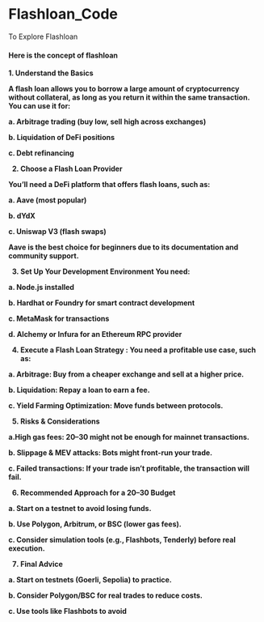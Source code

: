 # Flashloan_Code
To Explore Flashloan

<h4>Here is the concept of flashloan</h4>
<b><p>1. Understand the Basics

A flash loan allows you to borrow a large amount of cryptocurrency without collateral, as long as you return it within the same transaction. You can use it for:

a. Arbitrage trading (buy low, sell high across exchanges)

b. Liquidation of DeFi positions

c. Debt refinancing

2. Choose a Flash Loan Provider

You’ll need a DeFi platform that offers flash loans, such as:

a. Aave (most popular)

b. dYdX

c. Uniswap V3 (flash swaps)

Aave is the best choice for beginners due to its documentation and community support.

3. Set Up Your Development Environment
You need:

a. Node.js installed

b. Hardhat or Foundry for smart contract development

c. MetaMask for transactions

d. Alchemy or Infura for an Ethereum RPC provider

4. Execute a Flash Loan Strategy : You need a profitable use case, such as:

a. Arbitrage: Buy from a cheaper exchange and sell at a higher price.

b. Liquidation: Repay a loan to earn a fee.

c. Yield Farming Optimization: Move funds between protocols.

5. Risks & Considerations

a.High gas fees: $20–$30 might not be enough for mainnet transactions.

b. Slippage & MEV attacks: Bots might front-run your trade.

c. Failed transactions: If your trade isn’t profitable, the transaction will fail.

6. Recommended Approach for a $20–$30 Budget

a. Start on a testnet to avoid losing funds.

b. Use Polygon, Arbitrum, or BSC (lower gas fees).

c. Consider simulation tools (e.g., Flashbots, Tenderly) before real execution.

7. Final Advice

a. Start on testnets (Goerli, Sepolia) to practice.

b. Consider Polygon/BSC for real trades to reduce costs.

c. Use tools like Flashbots to avoid</p></b>
